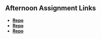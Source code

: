 ## Afternoon Assignment Links

* **[Repo](https://github.com/blazej686/<ASSIGNMENT_REPO>)**
* **[Repo](https://github.com/blazej686/<ASSIGNMENT_REPO>)**
* **[Repo](https://github.com/blazej686/<ASSIGNMENT_REPO>)**
